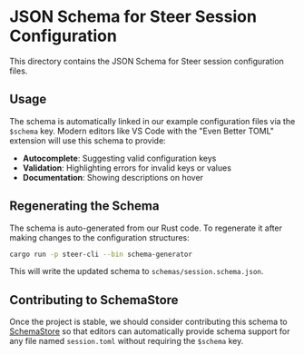# JSON Schema for Steer Session Configuration

This directory contains the JSON Schema for Steer session configuration files.

## Usage

The schema is automatically linked in our example configuration files via the `$schema` key. Modern editors like VS Code with the "Even Better TOML" extension will use this schema to provide:

- **Autocomplete**: Suggesting valid configuration keys
- **Validation**: Highlighting errors for invalid keys or values  
- **Documentation**: Showing descriptions on hover

## Regenerating the Schema

The schema is auto-generated from our Rust code. To regenerate it after making changes to the configuration structures:

```bash
cargo run -p steer-cli --bin schema-generator
```

This will write the updated schema to `schemas/session.schema.json`.

## Contributing to SchemaStore

Once the project is stable, we should consider contributing this schema to [SchemaStore](https://www.schemastore.org/json/) so that editors can automatically provide schema support for any file named `session.toml` without requiring the `$schema` key.